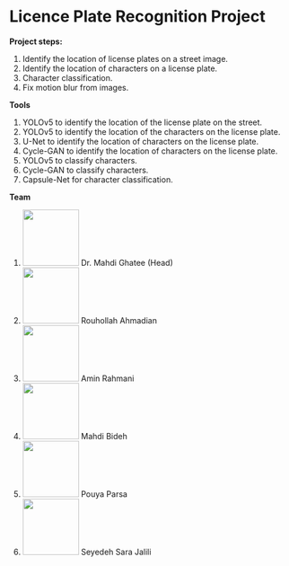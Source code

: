 # Licence Plate Recognition Project

**Project steps:**
1. Identify the location of license plates on a street image.
2. Identify the location of characters on a license plate.
3. Character classification.
4. Fix motion blur from images.

**Tools**
1. YOLOv5 to identify the location of the license plate on the street.
2. YOLOv5 to identify the location of the characters on the license plate.
3. U-Net to identify the location of characters on the license plate.
4. Cycle-GAN to identify the location of characters on the license plate.
5. YOLOv5 to classify characters.
6. Cycle-GAN to classify characters.
7. Capsule-Net for character classification.

**Team**
1. <img src="https://avatars.githubusercontent.com/u/45070080?v=4" width="100" height="100"> Dr. Mahdi Ghatee (Head)
2. <img src="https://avatars.githubusercontent.com/u/7311445?s=400&u=b06ef2b458b4bc48efbfb0557a8f30dab4bf8afd&v=4" width="100" height="100"> Rouhollah Ahmadian
3. <img src="https://avatars.githubusercontent.com/u/31305676?v=4" width="100" height="100"> Amin Rahmani 
4. <img src="https://avatars.githubusercontent.com/u/35023234?v=4" width="100" height="100"> Mahdi Bideh 
5. <img src="https://avatars.githubusercontent.com/u/14013230?v=4" width="100" height="100"> Pouya Parsa 
6. <img src="[https://avatars.githubusercontent.com/u/14013230?v=4](https://media.licdn.com/dms/image/C4E03AQEtlBHeRDzC3g/profile-displayphoto-shrink_400_400/0/1657193558069?e=1689206400&v=beta&t=zFjJ18zv4Ic8fR97hvjSMfg98gvas0TeVEQl979-ihc)" width="100" height="100"> Seyedeh Sara Jalili
